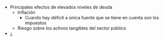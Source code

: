 - Principales efectos de elevados niveles de deuda
	- Inflación
		- Cuando hay déficit a única fuente que se tiene en cuenta son los impuestos
	- Riesgo sobre los activos tangibles del sector público
- ¿